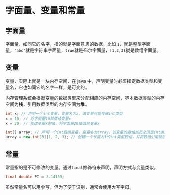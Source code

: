 # 字面量、变量和常量

## 字面量

字面量，如同它的名字，指的就是字面意思的数据。比如 `1`，就是整型字面量，`'abc'`就是字符串字面量，`true`就是布尔字面量，`[1,2,3]`就是数组字面量。

## 变量

变量，实际上就是一块内存空间，在 java 中，声明变量时必须指定数据类型和变量名，它也如同它的名字一样，是可变的。

内存管理系统会根据变量的数据类型来分配相应的内存空间，基本数据类型的内存空间为**栈**，引用数据类型的内存空间为**堆**。

```java
int x; // 声明一个int变量，变量名为x，该变量只能存储int类型
x = 10; // 将字面量10赋值给变量x
x = 20; // 修改变量x的值，将字面量20赋值给变量x

int[] array; // 声明一个int数组变量，变量名为array，该变量的数组成员必须是int类型
array = new int[3]{1, 2, 3}; // 创建一个长度为3的int类型数组，并将数组引用赋值给变量array
```

## 常量

常量指的是不可修改的变量。通过`final`修饰符来声明，声明方式与变量类似。

```java
final double PI = 3.14159;
```

虽然常量名可以用小写，但为了便于识别，通常会使用大写字母。




